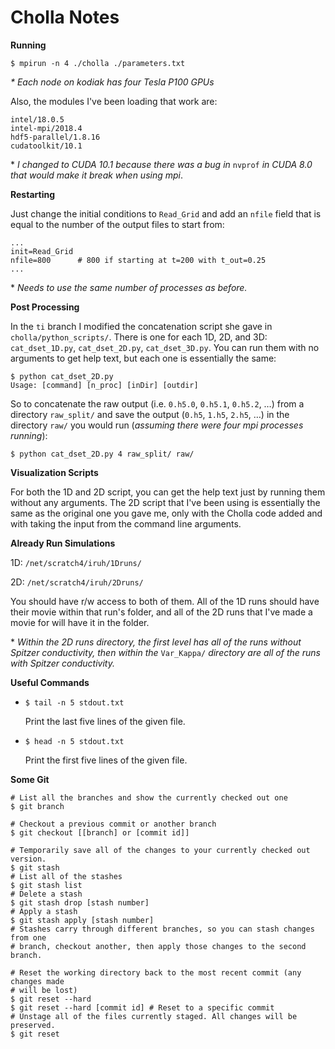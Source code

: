 # Cholla Notes

**Running**

```
$ mpirun -n 4 ./cholla ./parameters.txt
```

*\* Each node on kodiak has four Tesla P100 GPUs*

Also, the modules I've been loading that work are:

```
intel/18.0.5
intel-mpi/2018.4
hdf5-parallel/1.8.16
cudatoolkit/10.1
```

\* *I changed to CUDA 10.1 because there was a bug in* `nvprof` *in CUDA 8.0 that would make it break when using mpi*.

**Restarting**

Just change the initial conditions to `Read_Grid` and add an `nfile` field that is equal to the number of the output files to start from:

```
...
init=Read_Grid
nfile=800      # 800 if starting at t=200 with t_out=0.25
...
```

\* *Needs to use the same number of processes as before.*

**Post Processing**

In the `ti` branch I modified the concatenation script she gave in `cholla/python_scripts/`. There is one for each 1D, 2D, and 3D: `cat_dset_1D.py`, `cat_dset_2D.py`, `cat_dset_3D.py`. You can run them with no arguments to get help text, but each one is essentially the same:

```
$ python cat_dset_2D.py
Usage: [command] [n_proc] [inDir] [outdir]
```

So to concatenate the raw output (i.e. `0.h5.0`, `0.h5.1`, `0.h5.2`, …) from a directory `raw_split/` and save the output (`0.h5`, `1.h5`, `2.h5`, …) in the directory `raw/` you would run (*assuming there were four mpi processes running*):

```
$ python cat_dset_2D.py 4 raw_split/ raw/
```

**Visualization Scripts**

For both the 1D and 2D script, you can get the help text just by running them without any arguments. The 2D script that I've been using is essentially the same as the original one you gave me, only with the Cholla code added and with taking the input from the command line arguments.

**Already Run Simulations**

1D: `/net/scratch4/iruh/1Druns/`

2D: `/net/scratch4/iruh/2Druns/`

You should have r/w access to both of them. All of the 1D runs should have their movie within that run's folder, and all of the 2D runs that I've made a movie for will have it in the folder.

\* *Within the 2D runs directory, the first level has all of the runs without Spitzer conductivity, then within the* `Var_Kappa/` *directory are all of the runs with Spitzer conductivity.*

**Useful Commands**

- `$ tail -n 5 stdout.txt`

  Print the last five lines of the given file.

- `$ head -n 5 stdout.txt`

  Print the first five lines of the given file.

**Some Git**

```
# List all the branches and show the currently checked out one
$ git branch

# Checkout a previous commit or another branch
$ git checkout [[branch] or [commit id]]

# Temporarily save all of the changes to your currently checked out version.
$ git stash
# List all of the stashes
$ git stash list
# Delete a stash
$ git stash drop [stash number]
# Apply a stash
$ git stash apply [stash number]
# Stashes carry through different branches, so you can stash changes from one
# branch, checkout another, then apply those changes to the second branch.

# Reset the working directory back to the most recent commit (any changes made
# will be lost)
$ git reset --hard
$ git reset --hard [commit id] # Reset to a specific commit
# Unstage all of the files currently staged. All changes will be preserved.
$ git reset
```

